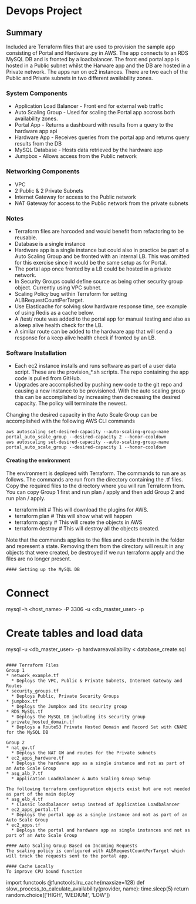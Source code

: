 # Devops Project

## Summary
Included are Terraform files that are used to provision the sample app consisting of Portal and Hardware .py in AWS.  The app connects to an RDS MySQL DB and is fronted by a loadbalancer. The front end portal app is hosted in a Public subnet whilst the Harware app and the DB are hosted in a Private network. The apps run on ec2 instances. There are two each of the Public and Private subnets in two different availability zones.

### System Components
* Application Load Balancer - Front end for external web traffic
* Auto Scaling Group - Used for scaling the Portal app accross both availability zones.
* Portal App - Returns a dashboard with results from a query to the hardware app api
* Hardware App - Receives queries from the portal app and returns query results from the DB
* MySQL Database - Hosts data retrieved by the hardware app
* Jumpbox - Allows access from the Public network

### Networking Components
* VPC
* 2 Public & 2 Private Subnets
* Internet Gateway for access to the Public network
* NAT Gateway for access to the Public network from the private subnets

### Notes
* Terraform files are harcoded and would benefit from refactoring to be reusable.
* Database is a single instance
* Hardware app is a single instance but could also in practice be part of a Auto Scaling Group and be fronted with an internal LB.  This was omitted for this exercise since it would be the same setup as for Portal.
* The portal app once fronted by a LB could be hosted in a private network.
* In Security Groups could define source as being other security group object.  Currently using VPC subnet.
* Scaling Policy bug within Terraform for setting ALBRequestCountPerTarget.
* Use Elasticache for solving slow hardware response time, see example of using Redis as a cache below.
* A /test/ route was added to the portal app for manual testing and also as a keep alive health check for the LB.
* A similar route can be added to the hardware app that will send a response for a keep alive health check if fronted by an LB.

### Software Installation
* Each ec2 instance installs and runs software as part of a user data script.  These are the provision_\*.sh scripts. The repo containing the app code is pulled from GitHub.
* Upgrades are accomplished by pushing new code to the git repo and causing a new instance to be provisioned. With the auto scaling group this can be accomplished by increasing then decreasing the desired capacity. The policy will terminate the newest.

Changing the desired capacity in the Auto Scale Group can be accomplished with the following AWS CLI commands
```
aws autoscaling set-desired-capacity --auto-scaling-group-name portal_auto_scale_group --desired-capacity 2 --honor-cooldown
aws autoscaling set-desired-capacity --auto-scaling-group-name portal_auto_scale_group --desired-capacity 1 --honor-cooldown
```

#### Creating the environment
The environment is deployed with Terraform.  The commands to run are as follows.  The commands are run from the directory containing the .tf files.  Copy the required files to the directory where you will run Terraform from.  You can copy Group 1 first and run plan / apply and then add Group 2 and run plan / apply.

* terraform init          # This will download the plugins for AWS.
* terraform plan          # This will show what will happen
* terraform apply         # This will create the objects in AWS
* terraform destroy       # This will destroy all the objects created.

Note that the commands applies to the files and code therein in the folder and represent a state.  Removing them from the directory will result in any objects that were created, be destroyed if we run terraform apply and the files are no longer present. 


```
#### Setting up the MySQL DB
```
# Connect
mysql -h <host_name> -P 3306 -u <db_master_user> -p
# Create tables and load data
mysql -u <db_master_user> -p hardwareavailability < database_create.sql
```

#### Terraform Files
Group 1
* network_example.tf
  * Deploys the VPC, Public & Private Subnets, Internet Gateway and Routes
* security_groups.tf
  * Deploys Public, Private Security Groups
* jumpbox.tf
  * Deploys the Jumpbox and its security group
* RDS_MySQL.tf
  * Deploys the MySQL DB including its security group
* private_hosted_domain.tf
  * Deploys a Route53 Private Hosted Domain and Record Set with CNAME for the MySQL DB
  
Group 2
* nat_gw.tf
  * Deploys the NAT GW and routes for the Private subnets
* ec2_apps_hardware.tf
  * Deploys the hardware app as a single instance and not as part of an Auto Scale Group
* asg_alb_7.tf
  * Application LoadBalancer & Auto Scaling Group Setup

The following terraform configuration objects exist but are not needed as part of the main deploy
* asg_elb_4.tf
  * Classic loadbalancer setup instead of Application Loadbalancer
* ec2_apps_portal.tf
  * Deploys the portal app as a single instance and not as part of an Auto Scale Group
* ec2_apps.tf
  * Deploys the portal and hardware app as single instances and not as part of an Auto Scale Group

#### Auto Scaling Group Based on Incoming Requests
The scaling policy is configured with ALBRequestCountPerTarget which will track the requests sent to the portal app.

#### Cache Locally
To improve CPU bound function
```
import functools
@functools.lru_cache(maxsize=128)
def slow_process_to_calculate_availability(provider, name):
    time.sleep(5)
    return random.choice(['HIGH', 'MEDIUM', 'LOW'])
```

